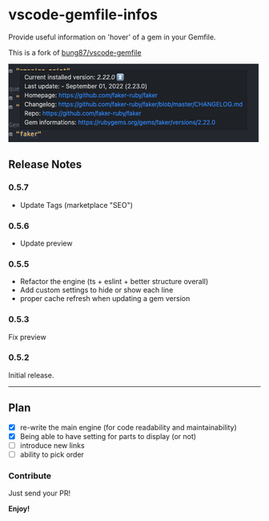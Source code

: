 # vscode-gemfile-infos

Provide useful information on 'hover' of a gem in your Gemfile.

This is a fork of [bung87/vscode-gemfile](https://github.com/bung87/vscode-gemfile)

![preview](https://raw.githubusercontent.com/ngouy/vscode-gemfile-infos/main/preview.png)

## Release Notes
### 0.5.7
- Update Tags (marketplace "SEO")
### 0.5.6
- Update preview
### 0.5.5
- Refactor the engine (ts + eslint + better structure overall)
- Add custom settings to hide or show each line
- proper cache refresh when updating a gem version
### 0.5.3
Fix preview
### 0.5.2
Initial release.


-----------------------------------------------------------------------------------------------------------

## Plan
- [x] re-write the main engine (for code readability and maintainability)
- [x] Being able to have setting for parts to display (or not)
- [ ] introduce new links
- [ ] ability to pick order

### Contribute

Just send your PR!

**Enjoy!**